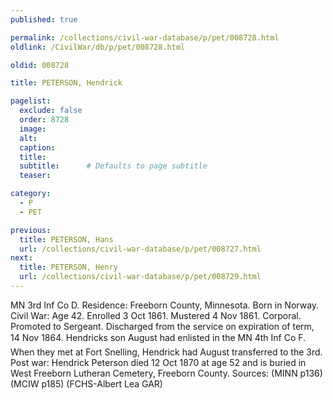 ```yaml
---
published: true

permalink: /collections/civil-war-database/p/pet/008728.html
oldlink: /CivilWar/db/p/pet/008728.html

oldid: 008728

title: PETERSON, Hendrick

pagelist:
  exclude: false
  order: 8728
  image: 
  alt:
  caption:
  title:
  subtitle:      # Defaults to page subtitle
  teaser:

category: 
  - P 
  - PET

previous:
  title: PETERSON, Hans
  url: /collections/civil-war-database/p/pet/008727.html  
next:
  title: PETERSON, Henry
  url: /collections/civil-war-database/p/pet/008729.html   
---
```

MN 3rd Inf Co D. Residence: Freeborn County, Minnesota. Born in Norway. Civil War: Age 42. Enrolled 3 Oct 1861. Mustered 4 Nov 1861. Corporal. Promoted to Sergeant. Discharged from the service on expiration of term, 14 Nov 1864. Hendrick&#146;s son August had enlisted in the MN 4th Inf Co F. When they met at Fort Snelling, Hendrick had August transferred to the 3rd. Post war: Hendrick Peterson died 12 Oct 1870 at age 52 and is buried in West Freeborn Lutheran Cemetery, Freeborn County. Sources: (MINN p136) (MCIW p185) (FCHS-Albert Lea GAR)